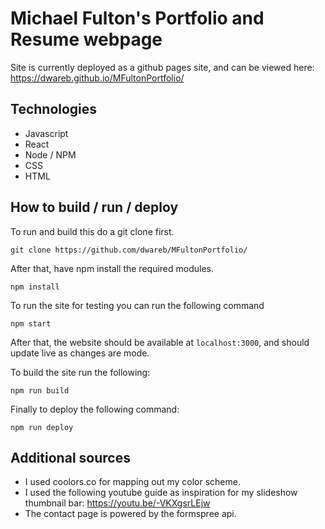 # Michael Fulton's Portfolio and Resume webpage

Site is currently deployed as a github pages site, and can be viewed here:
https://dwareb.github.io/MFultonPortfolio/

## Technologies

* Javascript
* React
* Node / NPM
* CSS
* HTML

## How to build / run / deploy

To run and build this do a git clone first.

```
git clone https://github.com/dwareb/MFultonPortfolio/
```

After that, have npm install the required modules.

```
npm install
```

To run the site for testing you can run the following command

```
npm start
```
After that, the website should be available at `localhost:3000`, and should update live as changes are mode.

To build the site run the following:
```
npm run build
```
Finally to deploy the following command:
```
npm run deploy
```


## Additional sources
* I used coolors.co for mapping out my color scheme.
* I used the following youtube guide as inspiration for my slideshow thumbnail bar: https://youtu.be/-VKXgsrLEjw
* The contact page is powered by the formspree api.
